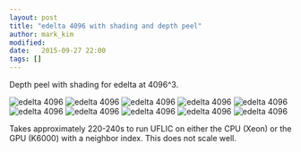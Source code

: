 ```yaml
---
layout: post
title: "edelta 4096 with shading and depth peel"
author: mark_kim
modified:
date:   2015-09-27 22:00
tags: []
---
```

Depth peel with shading for edelta at 4096^3.

![edelta 4096](/images/2015-09-27/edelta-4096-0.png)
![edelta 4096](/images/2015-09-27/edelta-4096-1.png)
![edelta 4096](/images/2015-09-27/edelta-4096-2.png)
![edelta 4096](/images/2015-09-27/edelta-4096-3.png)
![edelta 4096](/images/2015-09-27/edelta-4096-4.png)
![edelta 4096](/images/2015-09-27/edelta-4096-5.png)
![edelta 4096](/images/2015-09-27/edelta-4096-6.png)
![edelta 4096](/images/2015-09-27/edelta-4096-7.png)
![edelta 4096](/images/2015-09-27/edelta-4096-8.png)
![edelta 4096](/images/2015-09-27/edelta-4096-9.png)


Takes approximately 220-240s to run UFLIC on either the CPU (Xeon) or the GPU (K6000) with a neighbor index. This does not scale well.